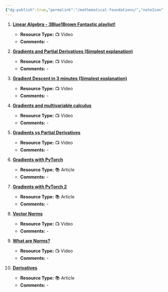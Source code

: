 ```yaml
---
{"dg-publish":true,"permalink":"/mathematical-foundations/","noteIcon":"","updated":"2024-05-22T13:57:36.300+05:30"}
---
```



1. [**Linear Algebra - 3Blue1Brown Fantastic playlist!**](https://www.youtube.com/watch?v=kjBOesZCoqc&list=PL0-GT3co4r2y2YErbmuJw2L5tW4Ew2O5B)
   - **Resource Type:** 📺 Video
   - **Comments:** -

2. [**Gradients and Partial Derivatives (Simplest explanation)**](https://www.youtube.com/watch?v=GkB4vW16QHI)
   - **Resource Type:** 📺 Video
   - **Comments:** -

3. [**Gradient Descent in 3 minutes (Simplest explanation)**](https://www.youtube.com/watch?v=qg4PchTECck)
   - **Resource Type:** 📺 Video
   - **Comments:** -

4. [**Gradients and multivariable calculus**](https://www.khanacademy.org/math/multivariable-calculus/multivariable-derivatives/gradient-and-directional-derivatives/v/gradient)
   - **Resource Type:** 📺 Video
   - **Comments:** -

5. [**Gradients vs Partial Derivatives**](https://stats.stackexchange.com/questions/285670/gradient-versus-partial-derivatives)
   - **Resource Type:** 📺 Video
   - **Comments:** -

6. [**Gradients with PyTorch**](https://www.javatpoint.com/gradient-with-pytorch)
   - **Resource Type:** 📚 Article
   - **Comments:** -

7. [**Gradients with PyTorch 2**](https://stackoverflow.com/questions/55543786/understanding-gradient-in-pytorch)
   - **Resource Type:** 📚 Article
   - **Comments:** -

8. [**Vector Norms**](https://www.youtube.com/watch?v=5fN2J8wYnfw&list=WL&index=5)
   - **Resource Type:** 📺 Video
   - **Comments:** -

9. [**What are Norms?**](https://www.youtube.com/watch?v=FiSy6zWDfiA&list=WL&index=8)
   - **Resource Type:** 📺 Video
   - **Comments:** -

10. [**Derivatives**](http://faculty.wlc.edu/buelow/CALC/nt2-10.html#:~:text=The%20first%20derivative%20of%20a,negative%2C%20then%20must%20be%20decreasing.)
    - **Resource Type:** 📚 Article
    - **Comments:** -
